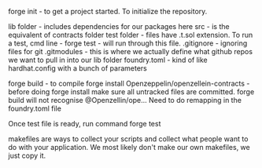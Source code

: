 forge init - to get a project started. To initialize the repository.

lib folder - includes dependencies for our packages here
src - is the equivalent of contracts folder
test folder - files have .t.sol extension. To run a test, cmd line - forge test - will run through this file.
.gitignore - ignoring files for git
.gitmodules - this is where we actually define what github repos we want to pull in into our lib folder
foundry.toml - kind of like hardhat.config with a bunch of parameters

forge build - to compile
forge install Openzeppelin/openzellein-contracts - before doing forge install make sure all untracked files are committed.
forge build will not recognise @Openzellin/ope... Need to do remapping in the foundry.toml file

Once test file is ready, run command forge test

makefiles are ways to collect your scripts and collect what people want to do with your application. We most likely don't make our own makefiles, we just copy it.
